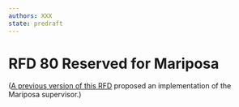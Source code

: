 ```yaml
---
authors: XXX
state: predraft
---
```


# RFD 80 Reserved for Mariposa

([A previous version of this RFD](https://github.com/TritonDataCenter/rfd/blob/202cf25b03d5df70621a5f466dc649c64fc0bd3c/rfd/0080/README.md) proposed an implementation of the Mariposa supervisor.)
